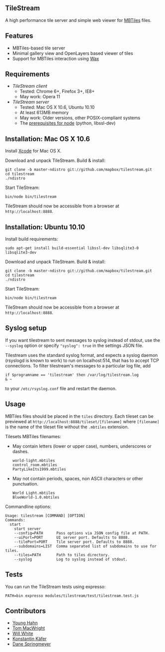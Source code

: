 TileStream
----------
A high performance tile server and simple web viewer for [MBTiles][1] files.

[1]:[http://mbtiles.org]


Features
--------
- MBTiles-based tile server
- Minimal gallery view and OpenLayers based viewer of tiles
- Support for MBTiles interaction using [Wax](http://github.com/mapbox/wax)


Requirements
------------
- *TileStream client*
  - Tested: Chrome 6+, Firefox 3+, IE8+
  - May work: Opera 11
- *TileStream server*
  - Tested: Mac OS X 10.6, Ubuntu 10.10
  - At least 613MB memory
  - May work: Older versions, other POSIX-compliant systems
  - The [prerequisites for node][2] (python, libssl-dev)

[2]:https://github.com/ry/node/wiki/Installation


Installation: Mac OS X 10.6
---------------------------
Install [Xcode][3] for Mac OS X.

Download and unpack TileStream. Build & install:

    git clone -b master-ndistro git://github.com/mapbox/tilestream.git
    cd tilestream
    ./ndistro

Start TileStream:

    bin/node bin/tilestream

TileStream should now be accessible from a browser at `http://localhost:8888`.

[3]:http://developer.apple.com/technologies/tools/xcode.html


Installation: Ubuntu 10.10
--------------------------
Install build requirements:

    sudo apt-get install build-essential libssl-dev libsqlite3-0 libsqlite3-dev

Download and unpack TileStream. Build & install:

    git clone -b master-ndistro git://github.com/mapbox/tilestream.git
    cd tilestream
    ./ndistro

Start TileStream:

    bin/node bin/tilestream

TileStream should now be accessible from a browser at `http://localhost:8888`.


Syslog setup
------------

If you want tilestream to sent messages to syslog instead of stdout, use the
`--syslog` option or specify `"syslog": true` in the settings JSON file.

Tilestream uses the standard syslog format, and expects a syslog daemon
(rsyslogd is known to work) to run on localhost:514, that has to accept TCP
connections. To filter tilestream's messages to a particular log file, add

    if $programname == 'tilestream' then /var/log/tilestream.log
    & ~

to your `/etc/rsyslog.conf` file and restart the daemon.


Usage
-----
MBTiles files should be placed in the `tiles` directory. Each
tileset can be previewed at `http://localhost:8888/tileset/[filename]` where
`[filename]` is the name of the tileset file without the `.mbtiles` extension.

Tilesets MBTiles filenames:

- May contain letters (lower or upper case), numbers, underscores or dashes.

      world-light.mbtiles
      control_room.mbtiles
      PartyLikeIts1999.mbtiles

- May not contain periods, spaces, non ASCII characters or other punctuation.

      World Light.mbtiles
      BlueWorld-1.0.mbtiles

Commandline options:

    Usage: tilestream [COMMAND] [OPTION]
    Commands:
      start
        start server
        --config=PATH      Pass options via JSON config file at PATH.
        --uiPort=PORT      UI server port. Defaults to 8888.
        --tilePort=PORT    Tile server port. Defaults to 8888.
        --subdomains=LIST  Comma separated list of subdomains to use for tiles.
        --tiles=PATH       Path to tiles directory.
        --syslog           Log to syslog instead of stdout.


Tests
-----
You can run the TileStream tests using expresso:

    PATH=bin expresso modules/tilestream/test/tilestream.test.js


Contributors
------------
- [Young Hahn](https://github.com/yhahn)
- [Tom MacWright](https://github.com/tmcw)
- [Will White](https://github.com/willwhite)
- [Konstantin Käfer](https://github.com/kkaefer)
- [Dane Springmeyer](https://github.com/springmeyer)
